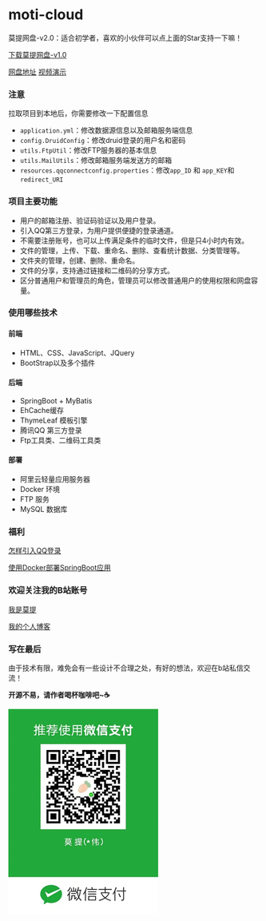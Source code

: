 # moti-cloud
莫提网盘-v2.0：适合初学者，喜欢的小伙伴可以点上面的Star支持一下嘛！

[下载莫提网盘-v1.0](https://github.com/373675032/moti-cloud/releases)

[网盘地址](http://xuewei.world/moti-cloud/)          [视频演示](https://www.bilibili.com/video/av92186731)

### 注意

拉取项目到本地后，你需要修改一下配置信息

- `application.yml`：修改数据源信息以及邮箱服务端信息
- `config.DruidConfig`：修改druid登录的用户名和密码
- `utils.FtpUtil`：修改FTP服务器的基本信息
- `utils.MailUtils`：修改邮箱服务端发送方的邮箱
- `resources.qqconnectconfig.properties`：修改`app_ID` 和 `app_KEY`和 `redirect_URI`

### 项目主要功能

- 用户的邮箱注册、验证码验证以及用户登录。
- 引入QQ第三方登录，为用户提供便捷的登录通道。
- 不需要注册账号，也可以上传满足条件的临时文件，但是只4小时内有效。
- 文件的管理，上传、下载、重命名、删除、查看统计数据、分类管理等。
- 文件夹的管理，创建、删除、重命名。
- 文件的分享，支持通过链接和二维码的分享方式。
- 区分普通用户和管理员的角色，管理员可以修改普通用户的使用权限和网盘容量。

### 使用哪些技术

#### 前端

- HTML、CSS、JavaScript、JQuery
- BootStrap以及多个插件

#### 后端

- SpringBoot + MyBatis
- EhCache缓存
- ThymeLeaf 模板引擎
- 腾讯QQ 第三方登录
- Ftp工具类、二维码工具类

#### 部署

- 阿里云轻量应用服务器
- Docker 环境
- FTP 服务
- MySQL 数据库

### 福利

[怎样引入QQ登录](https://www.bilibili.com/video/av90710722)


[使用Docker部署SpringBoot应用](https://www.bilibili.com/video/av88690709)

### 欢迎关注我的B站账号

[我是莫提](https://space.bilibili.com/301320288)

[我的个人博客](http://xuewei.world)



### 写在最后

由于技术有限，难免会有一些设计不合理之处，有好的想法，欢迎在b站私信交流！

**开源不易，请作者喝杯咖啡吧~☕**

![](wechat.jpg)
